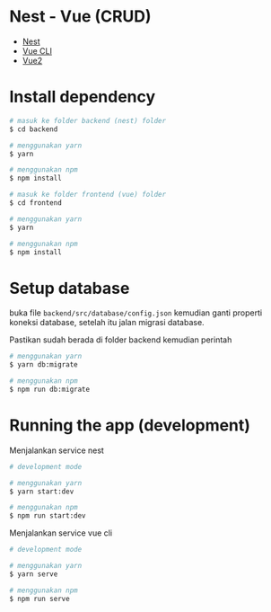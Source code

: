 # Nest - Vue (CRUD)

- [Nest](https://github.com/nestjs/nest)
- [Vue CLI](https://cli.vuejs.org/)
- [Vue2](https://v2.vuejs.org/)

# Install dependency

```bash 
# masuk ke folder backend (nest) folder
$ cd backend

# menggunakan yarn
$ yarn  

# menggunakan npm
$ npm install  
```

```bash 
# masuk ke folder frontend (vue) folder
$ cd frontend

# menggunakan yarn
$ yarn  

# menggunakan npm
$ npm install  
```

# Setup database
buka file `backend/src/database/config.json` kemudian ganti properti koneksi database, setelah itu jalan migrasi database. 

Pastikan sudah berada di folder backend kemudian perintah
```bash
# menggunakan yarn
$ yarn db:migrate

# menggunakan npm
$ npm run db:migrate
```

# Running the app (development)

Menjalankan service nest
```bash
# development mode

# menggunakan yarn
$ yarn start:dev

# menggunakan npm
$ npm run start:dev
```

Menjalankan service vue cli
```bash
# development mode

# menggunakan yarn
$ yarn serve

# menggunakan npm
$ npm run serve
```

